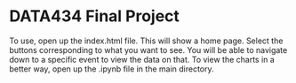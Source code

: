 # DATA434 Final Project
To use, open up the index.html file.
This will show a home page. Select the buttons
corresponding to what you want to see. You
will be able to navigate down to a specific
event to view the data on that. To view the 
charts in a better way, open up the .ipynb
file in the main directory.